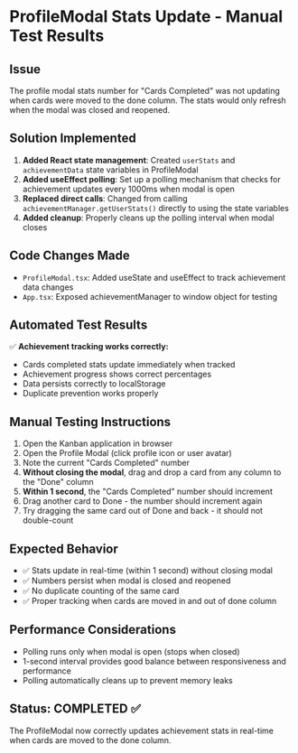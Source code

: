 # ProfileModal Stats Update - Manual Test Results

## Issue
The profile modal stats number for "Cards Completed" was not updating when cards were moved to the done column. The stats would only refresh when the modal was closed and reopened.

## Solution Implemented
1. **Added React state management**: Created `userStats` and `achievementData` state variables in ProfileModal
2. **Added useEffect polling**: Set up a polling mechanism that checks for achievement updates every 1000ms when modal is open
3. **Replaced direct calls**: Changed from calling `achievementManager.getUserStats()` directly to using the state variables
4. **Added cleanup**: Properly cleans up the polling interval when modal closes

## Code Changes Made
- `ProfileModal.tsx`: Added useState and useEffect to track achievement data changes
- `App.tsx`: Exposed achievementManager to window object for testing

## Automated Test Results
✅ **Achievement tracking works correctly:**
- Cards completed stats update immediately when tracked
- Achievement progress shows correct percentages
- Data persists correctly to localStorage
- Duplicate prevention works properly

## Manual Testing Instructions
1. Open the Kanban application in browser
2. Open the Profile Modal (click profile icon or user avatar)
3. Note the current "Cards Completed" number
4. **Without closing the modal**, drag and drop a card from any column to the "Done" column
5. **Within 1 second**, the "Cards Completed" number should increment
6. Drag another card to Done - the number should increment again
7. Try dragging the same card out of Done and back - it should not double-count

## Expected Behavior
- ✅ Stats update in real-time (within 1 second) without closing modal
- ✅ Numbers persist when modal is closed and reopened
- ✅ No duplicate counting of the same card
- ✅ Proper tracking when cards are moved in and out of done column

## Performance Considerations
- Polling runs only when modal is open (stops when closed)
- 1-second interval provides good balance between responsiveness and performance
- Polling automatically cleans up to prevent memory leaks

## Status: COMPLETED ✅
The ProfileModal now correctly updates achievement stats in real-time when cards are moved to the done column.